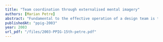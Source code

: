 ```yaml
---
title: "Team coordination through externalised mental imagery"
authors: [Marian Petre]
abstract: "Fundamental to the effective operation of a design team is the communication and coordination of design models: that the members of the team are all contributing to the same solution. Other work has shown that breakdowns in the accurate sharing of goals are a significant contributor to bugs, delays and design flaws. This paper discusses one mechanism by which teams unify their vision of a solution. It describes how the mental imagery used by a key team member in constructing an abstract solution to a design problem can be externalised and adopted by the rest of the team as a focal image. Examples drawn from in situ observations of actual design practice of a number of computer system design teams are offered. The examples illustrate how the images were introduced, how they were used to coordinate subsequent design discussions, hence how they evolved, and how short-hand references to them were incoporated into the team’s ‘jargon’."
publishedAt: "ppig-2003"
year: 2003
url_pdf: "/files/2003-PPIG-15th-petre.pdf"
---
```

